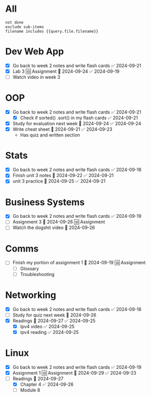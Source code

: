 # All
```tasks
not done
exclude sub-items
filename includes {{query.file.filename}}
```

# Dev Web App
- [x] Go back to week 2 notes and write flash cards ✅ 2024-09-21
- [x] Lab 3 🆔 Assignment 📅 2024-09-24 ✅ 2024-09-19
- [ ] Watch video in week 3
# OOP
- [x] Go back to week 2 notes and write flash cards ✅ 2024-09-21
	- [x] Check if sorted() .sort() in my flash cards ✅ 2024-09-21
- [x] Study for evaluation next week 📅 2024-09-24 ✅ 2024-09-24
- [x] Write cheat sheet 📅 2024-09-21 ✅ 2024-09-23
	- Has quiz and written section
# Stats
- [x] Go back to week 2 notes and write flash cards ✅ 2024-09-18
- [x] Finish unit 3 notes 📅 2024-09-22 ✅ 2024-09-21
- [x] unit 3 practice 📅 2024-09-25 ✅ 2024-09-21
# Business Systems
- [x] Go back to week 2 notes and write flash cards ✅ 2024-09-19
- [ ] Assignment 3 📅 2024-09-26 🆔 Assignment
- [ ] Watch the dogshit video 📅 2024-09-26 
# Comms
- [ ] Finish my portion of assignment 1 📅 2024-09-19 🆔 Assignment
	- [ ] Glossary
	- [ ] Troubleshooting
# Networking
- [x] Go back to week 2 notes and write flash cards ✅ 2024-09-18
- [ ] Study for quiz next week 📅 2024-09-26 
- [x] Readings 📅 2024-09-27 ✅ 2024-09-25
	- [x] Ipv4 video ✅ 2024-09-25
	- [x] ipv4 reading ✅ 2024-09-25
# Linux
- [x] Go back to week 2 notes and write flash cards ✅ 2024-09-19
- [x] Assignment 1 🆔 Assignment 📅 2024-09-29 ✅ 2024-09-23
- [ ] Readings 📅 2024-09-27 
	- [x] Chapter 4 ✅ 2024-09-26
	- [ ] Module 8 